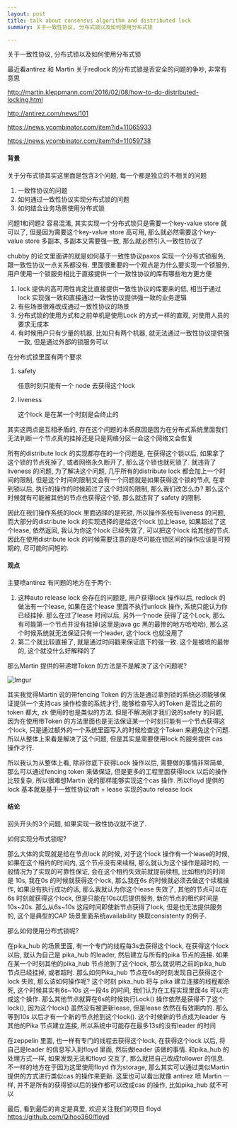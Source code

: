 ```yaml
---
layout: post
title: talk about consensus algorithm and distributed lock
summary: 关于一致性协议, 分布式锁以及如何使用分布式锁

---
```


关于一致性协议, 分布式锁以及如何使用分布式锁


最近看antirez 和 Martin 关于redlock 的分布式锁是否安全的问题的争吵, 非常有意思

<http://martin.kleppmann.com/2016/02/08/how-to-do-distributed-locking.html>

<http://antirez.com/news/101>

<https://news.ycombinator.com/item?id=11065933>

<https://news.ycombinator.com/item?id=11059738>

#### 背景

关于分布式锁其实这里面是包含3个问题, 每一个都是独立的不相关的问题

1. 一致性协议的问题
2. 如何通过一致性协议实现分布式锁的问题
3. 如何结合业务场景使用分布式锁

问题1和问题2 容易混淆, 其实实现一个分布式锁只是需要一个key-value store 就可以了, 但是因为需要这个key-value store 高可用, 那么就必然需要这个key-value store 多副本, 多副本又需要强一致, 那么就必然引入一致性协议了

chubby 的论文里面讲的就是如何基于一致性协议paxos 实现一个分布式锁服务, 跟一致性协议一点关系都没有. 里面很重要的一个观点是为什么要实现一个锁服务, 用户使用一个锁服务相比于直接提供一个一致性协议的库有哪些地方更方便

1. lock 提供的高可用性肯定比直接提供一致性协议的库要来的低, 相当于通过lock 实现强一致和直接通过一致性协议提供强一致的业务逻辑
2. 有些场景很难改成通过一致性协议的场景
3. 分布式锁的使用方式和之前单机是使用Lock 的方式一样的直观, 对使用人员的要求无成本
4. 有时候用户只有少量的机器,  比如只有两个机器, 就无法通过一致性协议提供强一致, 但是通过外部的锁服务可以

在分布式锁里面有两个要求

1. safety   

   任意时刻只能有一个 node 去获得这个lock

2. liveness

   这个lock 是在某一个时刻是会终止的

其实这两点是互相矛盾的, 存在这个问题的本质原因是因为在分布式系统里面我们无法判断一个节点真的挂掉还是只是网络分区一会这个网络又会恢复

所有的distribute lock 的实现都存在的一个问题是, 在获得这个锁以后, 如果拿了这个锁的节点死掉了, 或者网络永久断开了, 那么这个锁也就死锁了. 就违背了 liveness 的问题, 为了解决这个问题, 几乎所有的distribute lock 都会加上一个时间的限制, 但是这个时间的限制又会有一个问题就是如果获得这个锁的节点, 在拿到锁以后, 执行的操作的时候超过了这个时间的限制, 那么我们改怎么办?  那么这个时候就有可能被其他的节点也获得这个锁, 那么就违背了 safety 的限制. 

因此在我们操作系统的lock 里面选择的是死锁, 所以操作系统有liveness 的问题, 而大部分的distribute lock 的实现选择的是给这个lock 加上lease, 如果超过了这个lease, 依然返回, 我认为你这个lock 已经失效了, 可以把这个lock 给其他的节点. 因此在使用distribute lock 的时候需要注意的是尽可能在锁区间的操作应该是可预期的, 尽可能时间短的.

#### 观点

主要喷antirez 有问题的地方在于两个:

1. 这种auto release lock 会存在的问题是, 用户获得lock 操作以后, redlock 的做法有一个lease, 如果在这个lease 里面不执行unlock 操作, 系统只能认为你已经挂掉. 那么在过了lease 时间以后, 另外一个node 获得了这个Lock, 那么有可能第一个节点并没有挂掉(这里是java gc 黑的最惨的地方哈哈哈), 那么这个时候系统就无法保证只有一个leader, 这个lock 也就没用了
2. 第二个就比较直接了, 就是通过时间戳来保证底下的强一致. 这个是被喷的最惨的, 这个就没什么好解释的了

那么Martin 提供的带递增Token 的方法是不是解决了这个问题呢?

![Imgur](https://i.imgur.com/D3ZTjHV.jpg)

其实我觉得Martin 说的带fencing Token 的方法是通过拿到锁的系统必须能够保证提供一个支持cas 操作检查的系统才行, 能够检查写入的Token 是否比之前的token 都大, zk 使用的也是类似的方法. 但是不解决刚才我们说的safety 的问题, 因为在使用带Token 的方法里面也是无法保证某一个时刻只能有一个节点获得这个lock,  只是通过额外的一个系统里面写入的时候检查这个Token 来避免这个问题. 所以从整体上来看是解决了这个问题, 但是其实是需要使用lock 的服务提供 cas 操作才行.

所以我认为从整体上看, 除非你底下获得Lock 操作以后, 需要做的事情非常简单, 那么可以通过fencing token 来做保证, 但是更多的工程里面获得lock 以后的操作比较复杂, 所以很难想Martin 说的那样能够实现这个cas 操作. 所以floyd 提供的lock 基本就是基于一致性协议raft + lease 实现的auto release lock

#### 结论

回头开头的3个问题, 如果实现一致性协议就不说了. 

如何实现分布式锁呢?

那么大体的实现就是给在节点lock 的时候, 对于这个lock 操作有一个lease的时候, 如果在这个租约的时间内, 这个节点没有来续租, 那么就认为这个操作是超时的, 一般情况为了实现的可靠性保证, 会在这个租约失效前就提前续租, 比如租约的时间是 10s, 我在0s 的时候就获得这个lock, 那么我在6s 的时候就必须去做这个续租操作, 如果没有执行成功的话, 那么我就认为你这个lease 失效了, 其他的节点可以在6s 时刻就获得这个lock, 但是只能在10s以后提供服务, 新的节点的租约时间是10s~20s.  那么从6s~10s 这段时间即使新节点获得了lock, 但是也无法提供服务的, 这个是典型的CAP 场景里面系统availability 换取consistenty 的例子. 

那么如何使用分布式锁呢?

在pika_hub 的场景里面, 有一个专门的线程每3s去获得这个lock, 在获得这个lock 以后, 就认为自己是 pika_hub 的leader, 然后建立与所有的pika 节点的连接. 如果在某一个时刻其他的pika_hub 节点抢到了这个lock, 那么就说明之前的pika_hub 节点已经挂掉, 或者超时. 那么如何Pika_hub 节点在6s的时刻发现自己获得这个lock 失败, 那么该如何操作呢? 这个时刻 pika_hub 将与 pika 建立连接的线程都杀死, 这个时候其实有6s~10s 这一段4s 的时间, 我们认为在工程实现里面4s 可以完成这个操作. 那么其他节点就算在6s的时候执行Lock() 操作依然是获得不了这个lock(), 因为这个lock() 虽然没有被更新lease, 但是lease 依然在有效期内的. 那么等到10s 以后才有一个新的节点抢到这个lock(). 这个时候新的节点成为leader 与其他的Pika 节点建立连接, 所以系统中可能存在最多13s的没有leader 的时间

在zeppelin 里面, 也一样有专门的线程去获得这个lock, 在获得这个lock 以后, 将自己是leader 的信息写入到floyd 里面,  然后做leader 该做的事情. 和pika_hub 的处理方式一样, 如果发现无法和floyd 交互了, 那么就把自己改成follower 的信息. 不一样的地方在于因为这里使用floyd 作为storage, 那么其实可以通过类似Martin 提供的方式进行类似cas 的操作来更新. 这里也可以看出就像 antirez 喷 Martin 一样, 并不是所有的获得锁以后的操作都可以改成cas 的操作, 比如pika_hub 就不可以


最后, 看到最后的肯定是真爱, 欢迎关注我们的项目 floyd
https://github.com/Qihoo360/floyd

